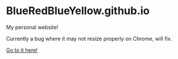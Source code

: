 # BlueRedBlueYellow.github.io
My personal website!

Currently a bug where it may not resize properly on Chrome, will fix.

[Go to it here!](https://blueredblueyellow.github.io/)
